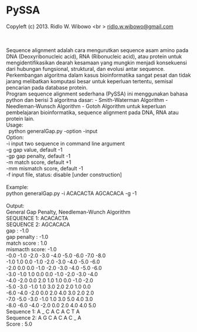 PySSA
=====

Copyleft (c) 2013. Ridlo W. Wibowo
<br \>
ridlo.w.wibowo@gmail.com

<br />
<br />
Sequence alignment adalah cara mengurutkan  sequence  asam amino pada DNA (Deoxyribonucleic acid), RNA (Ribonucleic acid), atau protein untuk mengidentifikasikan dearah kesamaan yang mungkin menjadi konsekuensi dari hubungan fungsional, struktural, dan evolusi antar  sequence.  Perkembangan algoritma dalam kasus bioinformatika sangat pesat  dan  tidak jarang  melibatkan komputasi besar untuk keperluan tertentu, semisal pencarian pada database protein.

<br />
Program sequence alignment sederhana (PySSA) ini menggunakan bahasa python dan berisi 3 algoritma dasar:
  - Smith-Waterman Algorithm
  - Needleman-Wunsch Algorithm
  - Gotoh Algorithm
untuk keperluan pembelajaran bioinformatika, sequence alignment pada DNA, RNA atau protein lain.

<br />
Usage:<br />
&ensp;python generalGap.py -option -input
<br />
Option:<br />
  -i      input two sequence in command line argument<br />
  -g      gap value, default -1<br />
  -gp     gap penalty, default -1<br />
  -m      match score, default +1<br />
  -mm     mismatch score, default -1<br />
  -f      input file, status: disable [under construction]<br />
<br />
Example: <br />
  python generalGap.py -i ACACACTA AGCACACA -g -1<br />
<br />
Output:<br />
  General Gap Penalty, Needleman-Wunch Algorithm<br />
  SEQUENCE 1: ACACACTA<br />
  SEQUENCE 2: AGCACACA<br />
  gap           :  -1.0<br />
  gap penalty   :  -1.0<br />
  match score   :  1.0<br />
  mismacth score:  -1.0<br />
  -0.0    -1.0    -2.0    -3.0    -4.0    -5.0    -6.0    -7.0    -8.0    <br />
  -1.0    1.0     0.0     -1.0    -2.0    -3.0    -4.0    -5.0    -6.0    <br />
  -2.0    0.0     0.0     -1.0    -2.0    -3.0    -4.0    -5.0    -6.0    <br />
  -3.0    -1.0    1.0     0.0     0.0     -1.0    -2.0    -3.0    -4.0    <br />
  -4.0    -2.0    0.0     2.0     1.0     1.0     0.0     -1.0    -2.0    <br />
  -5.0    -3.0    -1.0    1.0     3.0     2.0     2.0     1.0     0.0     <br />
  -6.0    -4.0    -2.0    0.0     2.0     4.0     3.0     2.0     2.0     <br />
  -7.0    -5.0    -3.0    -1.0    1.0     3.0     5.0     4.0     3.0     <br />
  -8.0    -6.0    -4.0    -2.0    0.0     2.0     4.0     4.0     5.0     <br />
  Sequence 1:  A _ C A C A C T A<br />
  Sequence 2:  A G C A C A C _ A<br />
  Score     :  5.0<br />
